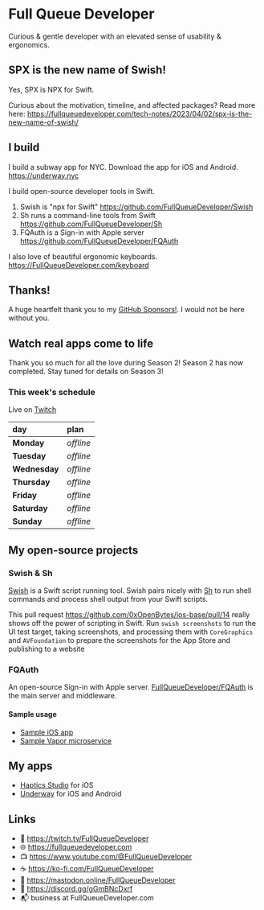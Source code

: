 # Full Queue Developer

Curious & gentle developer with an elevated sense of usability & ergonomics.

## SPX is the new name of Swish! 

Yes, SPX is NPX for Swift.

Curious about the motivation, timeline, and affected packages? Read more here:
https://fullqueuedeveloper.com/tech-notes/2023/04/02/spx-is-the-new-name-of-swish/


## I build

I build a subway app for NYC. Download the app for iOS and Android. https://underway.nyc

I build open-source developer tools in Swift. 
1. Swish is "npx for Swift" https://github.com/FullQueueDeveloper/Swish
2. Sh runs a command-line tools from Swift https://github.com/FullQueueDeveloper/Sh
3. FQAuth is a Sign-in with Apple server https://github.com/FullQueueDeveloper/FQAuth

I also love of beautiful ergonomic keyboards. https://FullQueueDeveloper.com/keyboard

## Thanks!
A huge heartfelt thank you to my [GitHub Sponsors!](https://github.com/sponsors/FullQueueDeveloper). I would not be here without you.

## Watch real apps come to life

Thank you so much for all the love during Season 2! Season 2 has now completed. Stay tuned for details on Season 3!



### This week's schedule

Live on [Twitch](https://twitch.tv/FullQueueDeveloper)

| day | plan |
|:-----|:-------|
| **Monday**  | _offline_        |
| **Tuesday** | _offline_ |
| **Wednesday** | _offline_ |
| **Thursday** | _offline_ |
| **Friday** | _offline_ |
| **Saturday**  | _offline_          |
| **Sunday**  | _offline_          |

## My open-source projects 

### Swish & Sh



[Swish](https://github.com/FullQueueDeveloper/Swish) is a Swift script running tool. Swish pairs nicely with [Sh](https://github.com/FullQueueDeveloper/Sh) to run shell commands and process shell output from your Swift scripts.

This pull request https://github.com/0xOpenBytes/ios-base/pull/14 really shows off the power of scripting in Swift. Run `swish screenshots` to run the UI test target, taking screenshots, and processing them with `CoreGraphics` and `AVFoundation` to prepare the screenshots for the App Store and publishing to a website



### FQAuth

An open-source Sign-in with Apple server. [FullQueueDeveloper/FQAuth](https://github.com/FullQueueDeveloper/FQAuth) is the main server and middleware. 

#### Sample usage

- [Sample iOS app](https://github.com/FullQueueDeveloper/FQAuth-Sample-iOS) 
- [Sample Vapor microservice](https://github.com/FullQueueDeveloper/FQAuth-Sample-Microservice)


## My apps

- [Haptics Studio](https://FullQueueDeveloper.com/haptics-studio) for iOS
- [Underway](https://underway.nyc) for iOS and Android



## Links
- 🔭 https://twitch.tv/FullQueueDeveloper
- 🌐 https://fullqueuedeveloper.com
- 📺 https://www.youtube.com/@FullQueueDeveloper
- ☕️ https://ko-fi.com/FullQueueDeveloper
- 🐘 https://mastodon.online/FullQueueDeveloper
- 💬 https://discord.gg/gGmBNcDxrf
- 📬 business at FullQueueDeveloper.com
